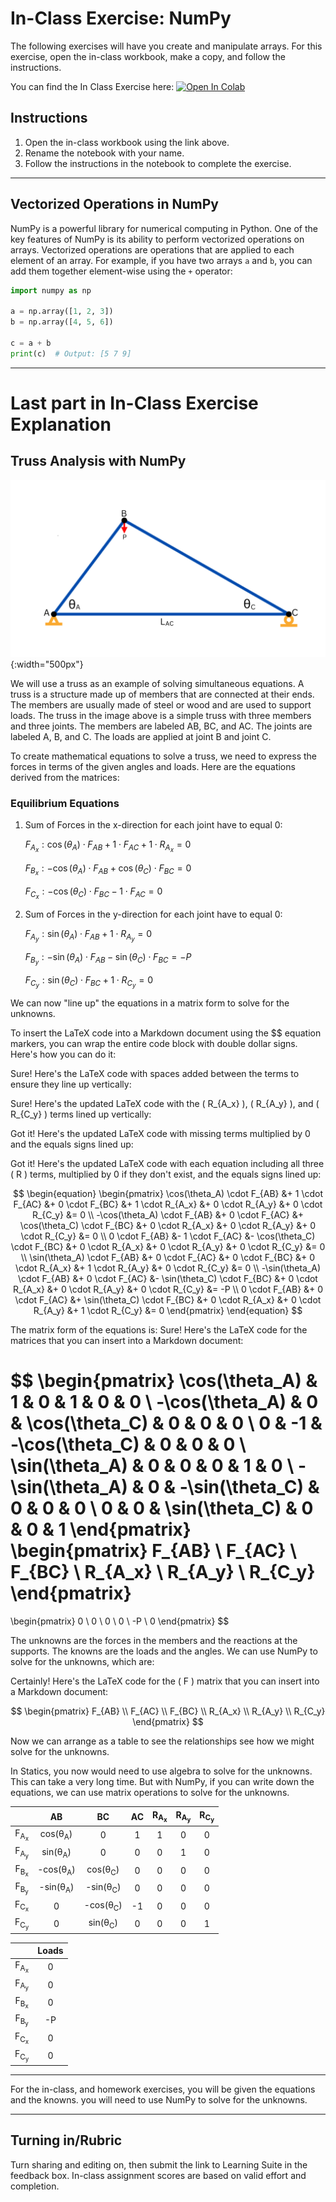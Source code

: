 # In-Class Exercise: NumPy

The following exercises will have you create and manipulate arrays. For this exercise, open the in-class workbook, make a copy, and follow the instructions.

You can find the In Class Exercise here:
<a href="https://colab.research.google.com/github/byu-cce270/content/blob/main/docs/unit3/03_numpy
/[your_name]_3_3_numpy_in_class.ipynb" target="_blank"><img src="https://colab.research.google.com/assets/colab-badge.
svg" alt="Open In Colab"/></a>

## Instructions
1. Open the in-class workbook using the link above.
2. Rename the notebook with your name.
3. Follow the instructions in the notebook to complete the exercise.

---

## Vectorized Operations in NumPy

NumPy is a powerful library for numerical computing in Python. One of the key features of NumPy is its ability to perform vectorized operations on arrays. Vectorized operations are operations that are applied to each element of an array. For example, if you have two arrays `a` and `b`, you can add them together element-wise using the `+` operator:

```python   
import numpy as np

a = np.array([1, 2, 3])
b = np.array([4, 5, 6])

c = a + b
print(c)  # Output: [5 7 9]
```
---
# Last part in In-Class Exercise Explanation


## Truss Analysis with NumPy
![truss.png](Images%2Ftruss.png){:width="500px"}

We will use a truss as an example of solving simultaneous equations. A truss is a structure made up of members that are connected at their ends. The members are usually made of steel or wood and are used to support loads. The truss in the image above is a simple truss with three members and three joints. The members are labeled AB, BC, and AC. The joints are labeled A, B, and C. The loads are applied at joint B and joint C.

To create mathematical equations to solve a truss, we need to express the forces in terms of the given angles and loads. Here are the equations derived from the matrices:

### Equilibrium Equations

1. Sum of Forces in the x-direction for each joint have to equal 0:

    $F_{A_x}: \cos(\theta_A) \cdot F_{AB} + 1 \cdot F_{AC} + 1 \cdot R_{A_x} = 0$

    $F_{B_x}: -\cos(\theta_A) \cdot F_{AB} + \cos(\theta_C) \cdot F_{BC} = 0$

    $F_{C_x}: -\cos(\theta_C) \cdot F_{BC} - 1 \cdot F_{AC} = 0$


2. Sum of Forces in the y-direction for each joint have to equal 0:

    $F_{A_y}: \sin(\theta_A) \cdot F_{AB} + 1 \cdot R_{A_y} = 0$

    $F_{B_y}: -\sin(\theta_A) \cdot F_{AB} - \sin(\theta_C) \cdot F_{BC} = -P$

    $F_{C_y}: \sin(\theta_C) \cdot F_{BC} + 1 \cdot R_{C_y} = 0$



We can now "line up" the equations in a matrix form to solve for the unknowns. 

To insert the LaTeX code into a Markdown document using the $$ equation markers, you can wrap the entire code block with double dollar signs. Here's how you can do it:


Sure! Here's the LaTeX code with spaces added between the terms to ensure they line up vertically:


Sure! Here's the updated LaTeX code with the \( R_{A_x} \), \( R_{A_y} \), and \( R_{C_y} \) terms lined up vertically:


Got it! Here's the updated LaTeX code with missing terms multiplied by 0 and the equals signs lined up:


Got it! Here's the updated LaTeX code with each equation including all three \( R \) terms, multiplied by 0 if they don't exist, and the equals signs lined up:


$$
\begin{equation}
\begin{pmatrix}
\cos(\theta_A) \cdot F_{AB} &+ 1 \cdot F_{AC} &+ 0 \cdot F_{BC} &+ 1 \cdot R_{A_x} &+ 0 \cdot R_{A_y} &+ 0 \cdot R_{C_y} &= 0 \\
-\cos(\theta_A) \cdot F_{AB} &+ 0 \cdot F_{AC} &+ \cos(\theta_C) \cdot F_{BC} &+ 0 \cdot R_{A_x} &+ 0 \cdot R_{A_y} &+ 0 \cdot R_{C_y} &= 0 \\
0 \cdot F_{AB} &- 1 \cdot F_{AC} &- \cos(\theta_C) \cdot F_{BC} &+ 0 \cdot R_{A_x} &+ 0 \cdot R_{A_y} &+ 0 \cdot R_{C_y} &= 0 \\
\sin(\theta_A) \cdot F_{AB} &+ 0 \cdot F_{AC} &+ 0 \cdot F_{BC} &+ 0 \cdot R_{A_x} &+ 1 \cdot R_{A_y} &+ 0 \cdot R_{C_y} &= 0 \\
-\sin(\theta_A) \cdot F_{AB} &+ 0 \cdot F_{AC} &- \sin(\theta_C) \cdot F_{BC} &+ 0 \cdot R_{A_x} &+ 0 \cdot R_{A_y} &+ 0 \cdot R_{C_y} &= -P \\
0 \cdot F_{AB} &+ 0 \cdot F_{AC} &+ \sin(\theta_C) \cdot F_{BC} &+ 0 \cdot R_{A_x} &+ 0 \cdot R_{A_y} &+ 1 \cdot R_{C_y} &= 0
\end{pmatrix}
\end{equation}
$$




The matrix form of the equations is:
Sure! Here's the LaTeX code for the matrices that you can insert into a Markdown document:


$$
\begin{pmatrix}
\cos(\theta_A) & 1 & 0 & 1 & 0 & 0 \\
-\cos(\theta_A) & 0 & \cos(\theta_C) & 0 & 0 & 0 \\
0 & -1 & -\cos(\theta_C) & 0 & 0 & 0 \\
\sin(\theta_A) & 0 & 0 & 0 & 1 & 0 \\
-\sin(\theta_A) & 0 & -\sin(\theta_C) & 0 & 0 & 0 \\
0 & 0 & \sin(\theta_C) & 0 & 0 & 1
\end{pmatrix}
\begin{pmatrix}
F_{AB} \\
F_{AC} \\
F_{BC} \\
R_{A_x} \\
R_{A_y} \\
R_{C_y}
\end{pmatrix}
=
\begin{pmatrix}
0 \\
0 \\
0 \\
0 \\
-P \\
0
\end{pmatrix}
$$

The unknowns are the forces in the members and the reactions at the supports. The knowns are the loads and the angles. We can use NumPy to solve for the unknowns, which are:

Certainly! Here's the LaTeX code for the \( F \) matrix that you can insert into a Markdown document:


$$
\begin{pmatrix}
F_{AB} \\
F_{AC} \\
F_{BC} \\
R_{A_x} \\
R_{A_y} \\
R_{C_y}
\end{pmatrix}
$$

Now we can arrange as a table to see the relationships see how we might solve for the unknowns.

In Statics, you now would need to use algebra to solve for the unknowns. This can take a very long time.  But with NumPy, if you can write down the equations,  we can use matrix operations to solve for the unknowns.

|                           |             AB            |             BC            | AC | R<sub>A<sub>x</sub></sub> | R<sub>A<sub>y</sub></sub> | R<sub>C<sub>y</sub></sub> |
|:-------------------------:|:-------------------------:|:-------------------------:|:--:|:-------------------------:|:-------------------------:|:-------------------------:|
| F<sub>A<sub>x</sub></sub> |  cos(&theta;<sub>A</sub>) |             0             |  1 |             1             |             0             |             0             |
| F<sub>A<sub>y</sub></sub> |  sin(&theta;<sub>A</sub>) |             0             |  0 |             0             |             1             |             0             |
| F<sub>B<sub>x</sub></sub> | -cos(&theta;<sub>A</sub>) |  cos(&theta;<sub>C</sub>) |  0 |             0             |             0             |             0             |
| F<sub>B<sub>y</sub></sub> | -sin(&theta;<sub>A</sub>) | -sin(&theta;<sub>C</sub>) |  0 |             0             |             0             |             0             |
| F<sub>C<sub>x</sub></sub> |             0             | -cos(&theta;<sub>C</sub>) | -1 |             0             |             0             |             0             |
| F<sub>C<sub>y</sub></sub> |             0             |  sin(&theta;<sub>C</sub>) |  0 |             0             |             0             |             1             |

|                           | Loads |
|:-------------------------:|:-----:|
| F<sub>A<sub>x</sub></sub> |   0   |
| F<sub>A<sub>y</sub></sub> |   0   |
| F<sub>B<sub>x</sub></sub> |   0   |
| F<sub>B<sub>y</sub></sub> |  -P   |
| F<sub>C<sub>x</sub></sub> |   0   |
| F<sub>C<sub>y</sub></sub> |   0   |

---

For the in-class, and homework exercises, you will be given the equations and the knowns. you will need to use NumPy to solve for the unknowns.

---



## Turning in/Rubric
Turn sharing and editing on, then submit the link to Learning Suite in the feedback box. In-class assignment scores are based on valid effort and completion.
